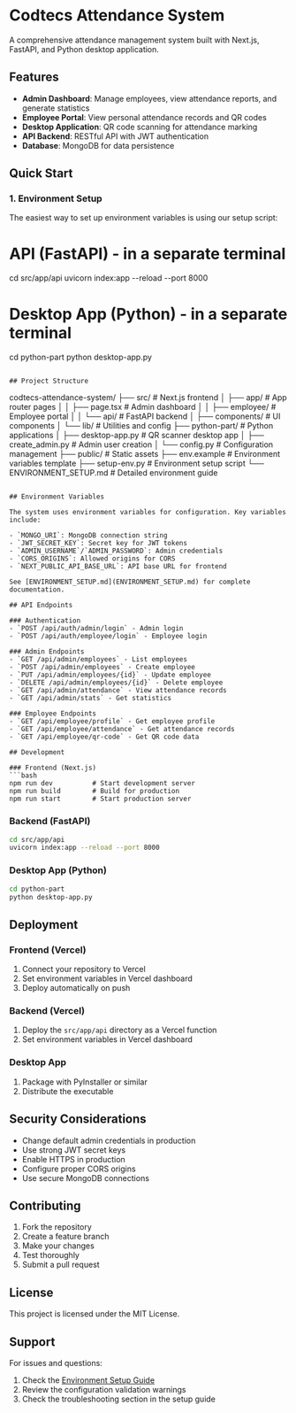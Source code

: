 # Codtecs Attendance System

A comprehensive attendance management system built with Next.js, FastAPI, and Python desktop application.

## Features

- **Admin Dashboard**: Manage employees, view attendance reports, and generate statistics
- **Employee Portal**: View personal attendance records and QR codes
- **Desktop Application**: QR code scanning for attendance marking
- **API Backend**: RESTful API with JWT authentication
- **Database**: MongoDB for data persistence

## Quick Start

### 1. Environment Setup

The easiest way to set up environment variables is using our setup script:


# API (FastAPI) - in a separate terminal
cd src/app/api
uvicorn index:app --reload --port 8000

# Desktop App (Python) - in a separate terminal
cd python-part
python desktop-app.py
```

## Project Structure

```
codtecs-attendance-system/
├── src/                    # Next.js frontend
│   ├── app/               # App router pages
│   │   ├── page.tsx       # Admin dashboard
│   │   ├── employee/      # Employee portal
│   │   └── api/           # FastAPI backend
│   ├── components/        # UI components
│   └── lib/               # Utilities and config
├── python-part/           # Python applications
│   ├── desktop-app.py     # QR scanner desktop app
│   ├── create_admin.py    # Admin user creation
│   └── config.py          # Configuration management
├── public/                # Static assets
├── env.example            # Environment variables template
├── setup-env.py           # Environment setup script
└── ENVIRONMENT_SETUP.md   # Detailed environment guide
```

## Environment Variables

The system uses environment variables for configuration. Key variables include:

- `MONGO_URI`: MongoDB connection string
- `JWT_SECRET_KEY`: Secret key for JWT tokens
- `ADMIN_USERNAME`/`ADMIN_PASSWORD`: Admin credentials
- `CORS_ORIGINS`: Allowed origins for CORS
- `NEXT_PUBLIC_API_BASE_URL`: API base URL for frontend

See [ENVIRONMENT_SETUP.md](ENVIRONMENT_SETUP.md) for complete documentation.

## API Endpoints

### Authentication
- `POST /api/auth/admin/login` - Admin login
- `POST /api/auth/employee/login` - Employee login

### Admin Endpoints
- `GET /api/admin/employees` - List employees
- `POST /api/admin/employees` - Create employee
- `PUT /api/admin/employees/{id}` - Update employee
- `DELETE /api/admin/employees/{id}` - Delete employee
- `GET /api/admin/attendance` - View attendance records
- `GET /api/admin/stats` - Get statistics

### Employee Endpoints
- `GET /api/employee/profile` - Get employee profile
- `GET /api/employee/attendance` - Get attendance records
- `GET /api/employee/qr-code` - Get QR code data

## Development

### Frontend (Next.js)
```bash
npm run dev          # Start development server
npm run build        # Build for production
npm run start        # Start production server
```

### Backend (FastAPI)
```bash
cd src/app/api
uvicorn index:app --reload --port 8000
```

### Desktop App (Python)
```bash
cd python-part
python desktop-app.py
```

## Deployment

### Frontend (Vercel)
1. Connect your repository to Vercel
2. Set environment variables in Vercel dashboard
3. Deploy automatically on push

### Backend (Vercel)
1. Deploy the `src/app/api` directory as a Vercel function
2. Set environment variables in Vercel dashboard

### Desktop App
1. Package with PyInstaller or similar
2. Distribute the executable

## Security Considerations

- Change default admin credentials in production
- Use strong JWT secret keys
- Enable HTTPS in production
- Configure proper CORS origins
- Use secure MongoDB connections

## Contributing

1. Fork the repository
2. Create a feature branch
3. Make your changes
4. Test thoroughly
5. Submit a pull request

## License

This project is licensed under the MIT License.

## Support

For issues and questions:
1. Check the [Environment Setup Guide](ENVIRONMENT_SETUP.md)
2. Review the configuration validation warnings
3. Check the troubleshooting section in the setup guide
